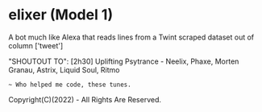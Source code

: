 # elixer (Model 1)

A bot much like Alexa that reads lines from a Twint scraped dataset out of column ['tweet']

"SHOUTOUT TO": [2h30] Uplifting Psytrance - Neelix, Phaxe, Morten Granau, Astrix, Liquid Soul, Ritmo
  
    ~ Who helped me code, these tunes.
    
Copyright(C)(2022) - All Rights Are Reserved.
